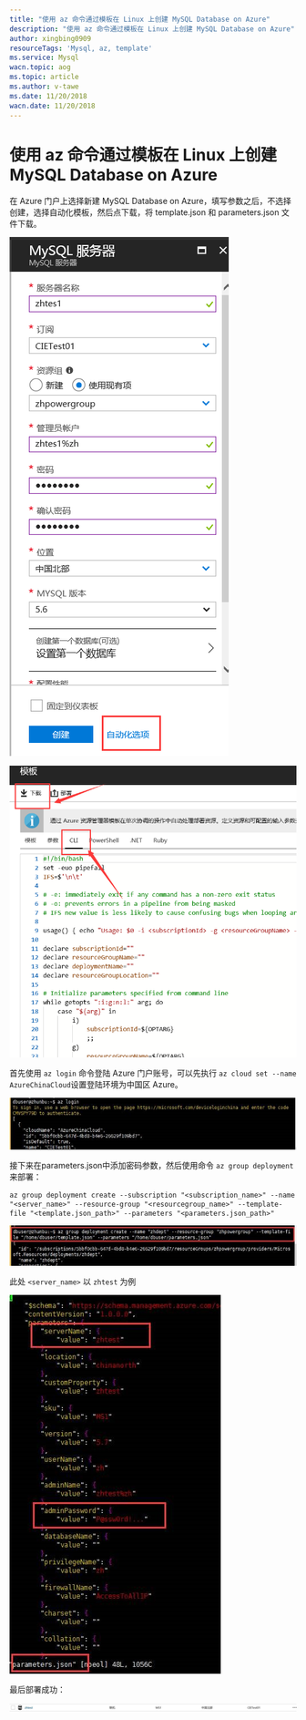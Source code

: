 ```yaml
---
title: "使用 az 命令通过模板在 Linux 上创建 MySQL Database on Azure"
description: "使用 az 命令通过模板在 Linux 上创建 MySQL Database on Azure"
author: xingbing0909
resourceTags: 'Mysql, az, template'
ms.service: Mysql
wacn.topic: aog
ms.topic: article
ms.author: v-tawe
ms.date: 11/20/2018
wacn.date: 11/20/2018
---
```


# 使用 az 命令通过模板在 Linux 上创建 MySQL Database on Azure

在 Azure 门户上选择新建 MySQL Database on Azure，填写参数之后，不选择创建，选择自动化模板，然后点下载，将 template.json 和 parameters.json 文件下载。

![01](media/aog-mysql-howto-create-mysql-by-template-on-az/01.png "01")

![02](media/aog-mysql-howto-create-mysql-by-template-on-az/02.png "02")

首先使用 `az login` 命令登陆 Azure 门户账号，可以先执行 `az cloud set --name AzureChinaCloud`设置登陆环境为中国区 Azure。

![03](media/aog-mysql-howto-create-mysql-by-template-on-az/03.jpg "03")

接下来在parameters.json中添加密码参数，然后使用命令 `az group deployment` 来部署：

```azurecli
az group deployment create --subscription "<subscription_name>" --name "<server_name>" --resource-group "<resourcegroup_name>" --template-file "<template.json_path>" --parameters "<parameters.json_path>"
```

![04](media/aog-mysql-howto-create-mysql-by-template-on-az/04.jpg "04")

此处 `<server_name>` 以 `zhtest` 为例

![05](media/aog-mysql-howto-create-mysql-by-template-on-az/05.jpg "05")

最后部署成功：

![06](media/aog-mysql-howto-create-mysql-by-template-on-az/06.jpg "06")
